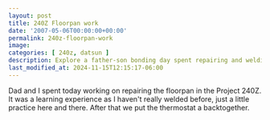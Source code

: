 ```yaml
---
layout: post
title: 240Z Floorpan work
date: '2007-05-06T00:00:00+00:00'
permalink: 240z-floorpan-work
image: 
categories: [ 240z, datsun ]
description: Explore a father-son bonding day spent repairing and welding a Project 240Z's floorpan and thermostat.
last_modified_at: 2024-11-15T12:15:17-06:00
---
```


Dad and I spent today working on repairing the floorpan in the Project 240Z. It was a learning experience as I haven't really welded before, just a little practice here and there. After that we put the thermostat a backtogether.



